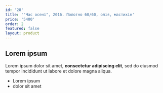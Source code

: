 ```yaml
---
id: '28'
title: '"Час осені", 2016. Полотно 60/60, олія, мастихін'
price: '5400'
order: 2
featured: false
layout: product
---
```

## Lorem ipsum

Lorem ipsum dolor sit amet, **consectetur adipiscing elit**, sed do eiusmod tempor incididunt ut labore et dolore magna aliqua.

- Lorem ipsum
- dolor sit amet